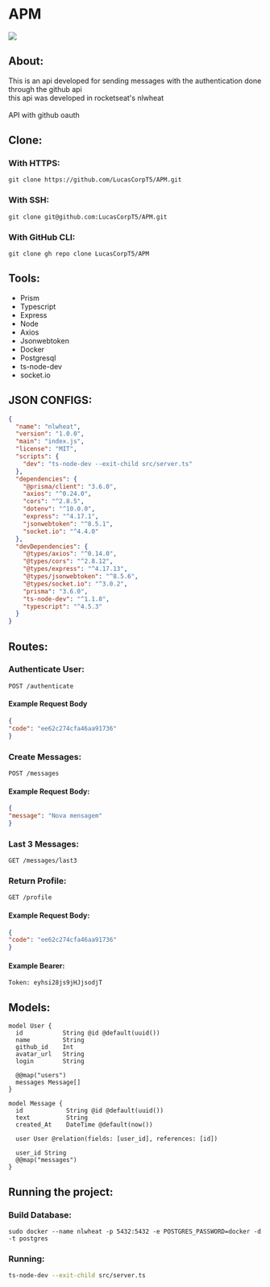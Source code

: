 # APM
<img src=https://cdn.worldvectorlogo.com/logos/prisma-2.svg>

## About:
This is an api developed for sending messages with the authentication done through the github api<br>
this api was developed in rocketseat's nlwheat
<br>
<br>
API with github oauth

## Clone:

### With HTTPS:
```git
git clone https://github.com/LucasCorpT5/APM.git
```
### With SSH:
```git
git clone git@github.com:LucasCorpT5/APM.git
```

### With GitHub CLI:
```git
git clone gh repo clone LucasCorpT5/APM
```

## Tools:
* Prism 
* Typescript 
* Express 
* Node 
* Axios 
* Jsonwebtoken
* Docker
* Postgresql
* ts-node-dev
* socket.io


## JSON CONFIGS:
```json
{
  "name": "nlwheat",
  "version": "1.0.0",
  "main": "index.js",
  "license": "MIT",
  "scripts": {
    "dev": "ts-node-dev --exit-child src/server.ts"
  },
  "dependencies": {
    "@prisma/client": "3.6.0",
    "axios": "^0.24.0",
    "cors": "^2.8.5",
    "dotenv": "^10.0.0",
    "express": "^4.17.1",
    "jsonwebtoken": "^8.5.1",
    "socket.io": "^4.4.0"
  },
  "devDependencies": {
    "@types/axios": "^0.14.0",
    "@types/cors": "^2.8.12",
    "@types/express": "^4.17.13",
    "@types/jsonwebtoken": "^8.5.6",
    "@types/socket.io": "^3.0.2",
    "prisma": "3.6.0",
    "ts-node-dev": "^1.1.8",
    "typescript": "^4.5.3"
  }
}
```

## Routes:
### Authenticate User:
```http
POST /authenticate
```
#### Example Request Body
```json
{
"code": "ee62c274cfa46aa91736"
}
```
### Create Messages:
```http
POST /messages
```
#### Example Request Body:
```json
{
"message": "Nova mensagem"
}
```
### Last 3 Messages:
```http
GET /messages/last3
```
### Return Profile:
```http
GET /profile
```
#### Example Request Body:
```json
{
"code": "ee62c274cfa46aa91736"
}
```
#### Example Bearer:
```token
Token: eyhsi28js9jHJjsodjT
```

## Models:
```prisma
model User {
  id           String @id @default(uuid())
  name         String
  github_id    Int
  avatar_url   String
  login        String

  @@map("users")
  messages Message[]
}

model Message {
  id            String @id @default(uuid())
  text          String
  created_At    DateTime @default(now())

  user User @relation(fields: [user_id], references: [id])

  user_id String
  @@map("messages")
}
```

## Running the project:
### Build Database:
```git
sudo docker --name nlwheat -p 5432:5432 -e POSTGRES_PASSWORD=docker -d -t postgres
```
### Running:
```bash
ts-node-dev --exit-child src/server.ts
```
